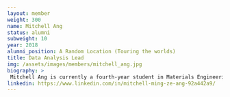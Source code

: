 ```yaml
---
layout: member
weight: 300
name: Mitchell Ang
status: alumni
subweight: 10
year: 2018
alumni_position: A Random Location (Touring the worlds)
title: Data Analysis Lead
img: /assets/images/members/mitchell_ang.jpg
biography: >
 Mitchell Ang is currently a fourth-year student in Materials Engineering from the University of British Columbia. Before joining UBC Envision, he had experience working with large datasets, ETL and applications that incorporates machine learning. 
linkedin: https://www.linkedin.com/in/mitchell-ming-ze-ang-92a442a9/
---
```

